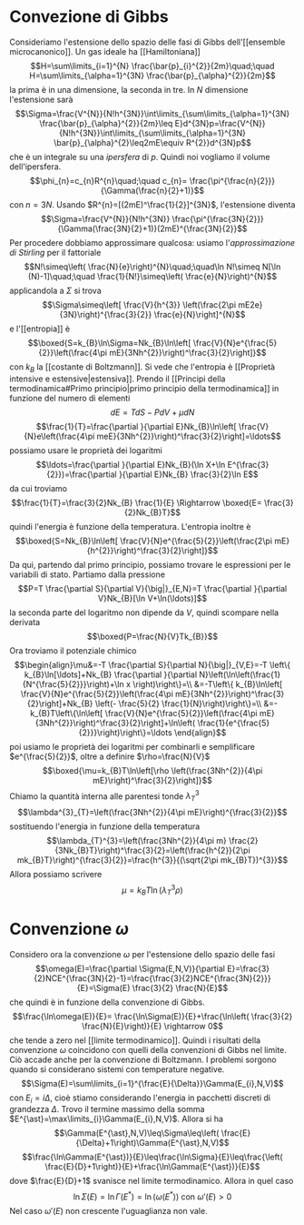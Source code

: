 # Convezione di Gibbs
Consideriamo l'estensione dello spazio delle fasi di Gibbs dell'[[ensemble microcanonico]]. Un gas ideale ha [[Hamiltoniana]]
$$H=\sum\limits_{i=1}^{N} \frac{\bar{p}_{i}^{2}}{2m}\quad;\quad H=\sum\limits_{\alpha=1}^{3N} \frac{\bar{p}_{\alpha}^{2}}{2m}$$
la prima è in una dimensione, la seconda in tre. In $N$ dimensione l'estensione sarà
$$\Sigma=\frac{V^{N}}{N!h^{3N}}\int\limits_{\sum\limits_{\alpha=1}^{3N} \frac{\bar{p}_{\alpha}^{2}}{2m}\leq E}d^{3N}p=\frac{V^{N}}{N!h^{3N}}\int\limits_{\sum\limits_{\alpha=1}^{3N} \bar{p}_{\alpha}^{2}\leq2mE\equiv R^{2}}d^{3N}p$$
che è un integrale su una *ipersfera* di $p$. Quindi noi vogliamo il volume dell'ipersfera.
$$\phi_{n}=c_{n}R^{n}\quad;\quad c_{n}= \frac{\pi^{\frac{n}{2}}}{\Gamma(\frac{n}{2}+1)}$$
con $n=3N$. Usando $R^{n}=[(2mE)^\frac{1}{2}]^{3N}$, l'estensione diventa
$$\Sigma=\frac{V^{N}}{N!h^{3N}} \frac{\pi^{\frac{3N}{2}}}{\Gamma(\frac{3N}{2}+1)}(2mE)^{\frac{3N}{2}}$$
Per procedere dobbiamo approssimare qualcosa: usiamo l'*approssimazione di Stirling* per il fattoriale
$$N!\simeq\left( \frac{N}{e}\right)^{N}\quad;\quad\ln N!\simeq N[\ln (N)-1]\quad;\quad \frac{1}{N!}\simeq\left( \frac{e}{N}\right)^{N}$$
applicandola a $\Sigma$ si trova
$$\Sigma\simeq\left[ \frac{V}{h^{3}} \left(\frac{2\pi mE2e}{3N}\right)^{\frac{3}{2}} \frac{e}{N}\right]^{N}$$
e l'[[entropia]] è
$$\boxed{S=k_{B}\ln\Sigma=Nk_{B}\ln\left[ \frac{V}{N}e^{\frac{5}{2}}\left(\frac{4\pi mE}{3Nh^{2}}\right)^\frac{3}{2}\right]}$$
con $k_{B}$ la [[costante di Boltzmann]]. Si vede che l'entropia è [[Proprietà intensive e estensive|estensiva]].
Prendo il [[Principi della termodinamica#Primo principio|primo principio della termodinamica]] in funzione del numero di elementi
$$dE=TdS-PdV+\mu dN$$
$$\frac{1}{T}=\frac{\partial }{\partial E}Nk_{B}\ln\left[ \frac{V}{N}e\left(\frac{4\pi meE}{3Nh^{2}}\right)^\frac{3}{2}\right]=\ldots$$
possiamo usare le proprietà dei logaritmi
$$\ldots=\frac{\partial }{\partial E}Nk_{B}(\ln X+\ln E^{\frac{3}{2}})=\frac{\partial }{\partial E}Nk_{B} \frac{3}{2}\ln E$$
da cui troviamo
$$\frac{1}{T}=\frac{3}{2}Nk_{B} \frac{1}{E} \Rightarrow \boxed{E= \frac{3}{2}Nk_{B}T}$$
quindi l'energia è funzione della temperatura. L'entropia inoltre è
$$\boxed{S=Nk_{B}\ln\left[ \frac{V}{N}e^{\frac{5}{2}}\left(\frac{2\pi mE}{h^{2}}\right)^\frac{3}{2}\right]}$$
Da qui, partendo dal primo principio, possiamo trovare le espressioni per le variabili di stato. Partiamo dalla pressione
$$P=T \frac{\partial S}{\partial V}{\big|}_{E,N}=T \frac{\partial }{\partial V}Nk_{B}[\ln V+\ln(\ldots)]$$
la seconda parte del logaritmo non dipende da $V$, quindi scompare nella derivata
$$\boxed{P=\frac{N}{V}Tk_{B}}$$
Ora troviamo il potenziale chimico
$$\begin{align}\mu&=-T \frac{\partial S}{\partial N}{\big|}_{V,E}=-T \left\{ k_{B}\ln[\ldots]+Nk_{B} \frac{\partial }{\partial N}\left(\ln\left(\frac{1}{N^{\frac{5}{2}}}\right)+\ln x \right)\right\}=\\
&=-T\left\{ k_{B}\ln\left[ \frac{V}{N}e^{\frac{5}{2}}\left(\frac{4\pi mE}{3Nh^{2}}\right)^\frac{3}{2}\right]+Nk_{B} \left(- \frac{5}{2} \frac{1}{N}\right)\right\}=\\
&=-k_{B}T\left\{\ln\left[ \frac{V}{N}e^{\frac{5}{2}}\left(\frac{4\pi mE}{3Nh^{2}}\right)^\frac{3}{2}\right]+\ln\left( \frac{1}{e^{\frac{5}{2}}}\right)\right\}=\ldots
\end{align}$$
poi usiamo le proprietà dei logaritmi per combinarli e semplificare $e^{\frac{5}{2}}$, oltre a definire $\rho=\frac{N}{V}$
$$\boxed{\mu=k_{B}T\ln\left[\rho \left(\frac{3Nh^{2}}{4\pi mE}\right)^\frac{3}{2}\right]}$$
Chiamo la quantità interna alle parentesi tonde $\lambda^{3}_{T}$
$$\lambda^{3}_{T}=\left(\frac{3Nh^{2}}{4\pi mE}\right)^{\frac{3}{2}}$$
sostituendo l'energia in funzione della temperatura
$$\lambda_{T}^{3}=\left(\frac{3Nh^{2}}{4\pi m} \frac{2}{3Nk_{B}T}\right)^\frac{3}{2}=\left(\frac{h^{2}}{2\pi mk_{B}T}\right)^{\frac{3}{2}}=\frac{h^{3}}{(\sqrt{2\pi mk_{B}T})^{3}}$$
Allora possiamo scrivere
$$\mu=k_{B}T\ln(\lambda^{3}_{T}\rho)$$
# Convenzione $\omega$
Considero ora la convenzione $\omega$ per l'estensione dello spazio delle fasi
$$\omega(E)=\frac{\partial \Sigma(E,N,V)}{\partial E}=\frac{3}{2}NCE^{\frac{3N}{2}-1}=\frac{\frac{3}{2}NCE^{\frac{3N}{2}}}{E}=\Sigma(E) \frac{3}{2} \frac{N}{E}$$
che quindi è in funzione della convenzione di Gibbs.
$$\frac{\ln\omega(E)}{E}= \frac{\ln\Sigma(E)}{E}+\frac{\ln\left( \frac{3}{2} \frac{N}{E}\right)}{E} \rightarrow 0$$
che tende a zero nel [[limite termodinamico]]. Quindi i risultati della convenzione $\omega$ coincidono con quelli della convenzioni di Gibbs nel limite. Ciò accade anche per la convenzione di Boltzmann. I problemi sorgono quando si considerano sistemi con temperature negative.
$$\Sigma(E)=\sum\limits_{i=1}^{\frac{E}{\Delta}}\Gamma(E_{i},N,V)$$
con $E_{i}=i\Delta$, cioè stiamo considerando l'energia in pacchetti discreti di grandezza $\Delta$. Trovo il termine massimo della somma $E^{\ast}=\max\limits_{i}\Gamma(E_{i},N,V)$. Allora si ha
$$\Gamma(E^{\ast},N,V)\leq\Sigma\leq\left( \frac{E}{\Delta}+1\right)\Gamma(E^{\ast},N,V)$$
$$\frac{\ln\Gamma(E^{\ast})}{E}\leq\frac{\ln\Sigma}{E}\leq\frac{\left( \frac{E}{D}+1\right)}{E}+\frac{\ln\Gamma(E^{\ast})}{E}$$
dove $\frac{E}{D}+1$ svanisce nel limite termodinamico. Allora in quel caso
$$\ln\Sigma(E)=\ln\Gamma(E^{\ast})=\ln(\omega(E^{\ast}))\mbox{ con }\omega'(E)>0$$
Nel caso $\omega'(E)$ non crescente l'uguaglianza non vale.

